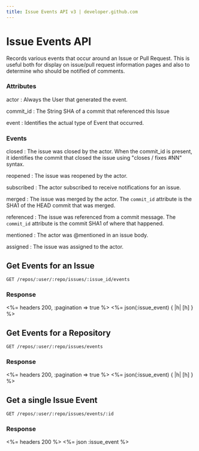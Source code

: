```yaml
---
title: Issue Events API v3 | developer.github.com
---
```


# Issue Events API

Records various events that occur around an Issue or Pull Request. This is
useful both for display on issue/pull request information pages and also to
determine who should be notified of comments.

### Attributes

actor
: Always the User that generated the event.

commit_id
: The String SHA of a commit that referenced this Issue

event
: Identifies the actual type of Event that occurred.

### Events

closed
: The issue was closed by the actor. When the commit_id is present, it
  identifies the commit that closed the issue using "closes / fixes #NN"
  syntax.

reopened
: The issue was reopened by the actor.

subscribed
: The actor subscribed to receive notifications for an issue.

merged
: The issue was merged by the actor. The `commit_id` attribute is the SHA1 of
  the HEAD commit that was merged.

referenced
: The issue was referenced from a commit message. The `commit_id` attribute is
  the commit SHA1 of where that happened.

mentioned
: The actor was @mentioned in an issue body.

assigned
: The issue was assigned to the actor.

## Get Events for an Issue

    GET /repos/:user/:repo/issues/:issue_id/events

### Response

<%= headers 200, :pagination => true %>
<%= json(:issue_event) { |h| [h] } %>

## Get Events for a Repository

    GET /repos/:user/:repo/issues/events

### Response

<%= headers 200, :pagination => true %>
<%= json(:issue_event) { |h| [h] } %>

## Get a single Issue Event

    GET /repos/:user/:repo/issues/events/:id

### Response

<%= headers 200 %>
<%= json :issue_event %>

